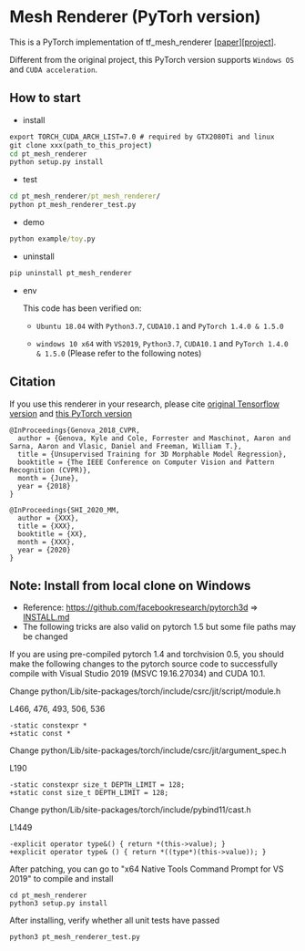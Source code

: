 # Mesh Renderer (PyTorh version)

This is a PyTorch implementation of tf_mesh_renderer [[paper](https://arxiv.org/abs/1806.06098)][[project](https://github.com/google/tf_mesh_renderer)].

Different from the original project, this PyTorch version supports `Windows OS` and `CUDA acceleration`.


## How to start

* install

```cmd
export TORCH_CUDA_ARCH_LIST=7.0 # required by GTX2080Ti and linux
git clone xxx(path_to_this_project)
cd pt_mesh_renderer
python setup.py install
```

* test

```cmd
cd pt_mesh_renderer/pt_mesh_renderer/
python pt_mesh_renderer_test.py
```

* demo

```cmd
python example/toy.py
```

* uninstall

```cmd
pip uninstall pt_mesh_renderer
```

* env

    This code has been verified on:
    
    * `Ubuntu 18.04` with `Python3.7`, `CUDA10.1` and `PyTorch 1.4.0 & 1.5.0`

    * `windows 10 x64` with `VS2019`, `Python3.7`, `CUDA10.1` and `PyTorch 1.4.0 & 1.5.0` (Please refer to the following notes)

## Citation

If you use this renderer in your research, please cite [original Tensorflow version](http://openaccess.thecvf.com/content_cvpr_2018/html/Genova_Unsupervised_Training_for_CVPR_2018_paper.html "Tensorflow version") and [this PyTorch version](xxx "PyTorch version")
```
@InProceedings{Genova_2018_CVPR,
  author = {Genova, Kyle and Cole, Forrester and Maschinot, Aaron and Sarna, Aaron and Vlasic, Daniel and Freeman, William T.},
  title = {Unsupervised Training for 3D Morphable Model Regression},
  booktitle = {The IEEE Conference on Computer Vision and Pattern Recognition (CVPR)},
  month = {June},
  year = {2018}
}
```

```
@InProceedings{SHI_2020_MM,
  author = {XXX},
  title = {XXX},
  booktitle = {XX},
  month = {XXX},
  year = {2020}
}
```


## Note: Install from local clone on Windows

* Reference: https://github.com/facebookresearch/pytorch3d => [INSTALL.md](https://github.com/facebookresearch/pytorch3d/blob/master/INSTALL.md)
* The following tricks are also valid on pytorch 1.5 but some file paths may be changed

If you are using pre-compiled pytorch 1.4 and torchvision 0.5, you should make the following changes to the pytorch source code to successfully compile with Visual Studio 2019 (MSVC 19.16.27034) and CUDA 10.1.

Change python/Lib/site-packages/torch/include/csrc/jit/script/module.h

L466, 476, 493, 506, 536
```
-static constexpr *
+static const *
```
Change python/Lib/site-packages/torch/include/csrc/jit/argument_spec.h

L190
```
-static constexpr size_t DEPTH_LIMIT = 128;
+static const size_t DEPTH_LIMIT = 128;
```

Change python/Lib/site-packages/torch/include/pybind11/cast.h

L1449
```
-explicit operator type&() { return *(this->value); }
+explicit operator type& () { return *((type*)(this->value)); }
```

After patching, you can go to "x64 Native Tools Command Prompt for VS 2019" to compile and install
```
cd pt_mesh_renderer
python3 setup.py install
```
After installing, verify whether all unit tests have passed
```
python3 pt_mesh_renderer_test.py
```
